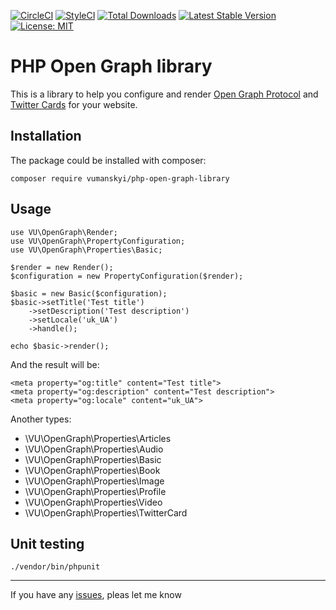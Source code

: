 [![CircleCI](https://circleci.com/gh/vumanskyi/php-open-graph-library.svg?style=svg)](https://circleci.com/gh/vumanskyi/php-open-graph-library)
[![StyleCI](https://github.styleci.io/repos/302975363/shield?branch=main)](https://github.styleci.io/repos/302975363?branch=main)
[![Total Downloads](https://poser.pugx.org/vumanskyi/php-open-graph-library/downloads)](https://packagist.org/packages/vumanskyi/php-open-graph-library)
[![Latest Stable Version](https://poser.pugx.org/vumanskyi/php-open-graph-library/v/stable)](https://packagist.org/packages/vumanskyi/php-open-graph-library)
[![License: MIT](https://img.shields.io/badge/License-MIT-blue.svg)](https://github.com/vumanskyi/php-open-graph-library/blob/main/LICENSE)
# PHP Open Graph library

This is a library to help you configure and render [Open Graph Protocol](https://ogp.me) and [Twitter Cards](https://developer.twitter.com/en/docs/tweets/optimize-with-cards/overview/abouts-cards)     for your website.

## Installation

The package could be installed with composer:

```
composer require vumanskyi/php-open-graph-library
```

## Usage
```
use VU\OpenGraph\Render;
use VU\OpenGraph\PropertyConfiguration;
use VU\OpenGraph\Properties\Basic;

$render = new Render();
$configuration = new PropertyConfiguration($render);

$basic = new Basic($configuration);
$basic->setTitle('Test title')
    ->setDescription('Test description')
    ->setLocale('uk_UA')
    ->handle();

echo $basic->render();
```
And the result will be:
```
<meta property="og:title" content="Test title">
<meta property="og:description" content="Test description">
<meta property="og:locale" content="uk_UA">
```

Another types:
 - \VU\OpenGraph\Properties\Articles
 - \VU\OpenGraph\Properties\Audio
 - \VU\OpenGraph\Properties\Basic
 - \VU\OpenGraph\Properties\Book
 - \VU\OpenGraph\Properties\Image
 - \VU\OpenGraph\Properties\Profile
 - \VU\OpenGraph\Properties\Video
 - \VU\OpenGraph\Properties\TwitterCard
 
## Unit testing
```
./vendor/bin/phpunit 
```
---------------------- 
If you have any [issues](https://github.com/vumanskyi/vanilla-open-graph/issues), pleas let me know
